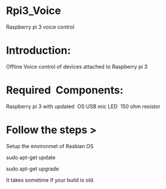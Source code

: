 # Rpi3_Voice
Raspberry pi 3 voice control
# Introduction:
  Offline Voice control of devices attached to Raspberry pi 3

# Required  Components:
  Raspberry pi 3 with updated  OS
  USB mic
  LED 
  150 ohm resistor
# Follow the steps >
  Setup the environmet of Rasbian OS

  sudo apt-get update

  sudo apt-get upgrade

It takes sometime if your build is old.

